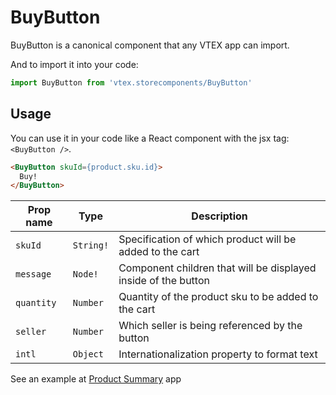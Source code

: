 # BuyButton
BuyButton is a canonical component that any VTEX app can import.

And to import it into your code: 
```js
import BuyButton from 'vtex.storecomponents/BuyButton'
```

## Usage
You can use it in your code like a React component with the jsx tag: `<BuyButton />`. 
```html
<BuyButton skuId={product.sku.id}> 
  Buy!
</BuyButton>
```

| Prop name          | Type       | Description                                                                 |
| ------------------ | ---------- | --------------------------------------------------------------------------- |
| `skuId`            | `String!`  | Specification of which product will be added to the cart                    |
| `message`          | `Node!`    | Component children that will be displayed inside of the button              |
| `quantity`         | `Number`   | Quantity of the product sku to be added to the cart                         |
| `seller`           | `Number`   | Which seller is being referenced by the button                              |
| `intl`             | `Object`   | Internationalization property to format text                                |

See an example at [Product Summary](https://github.com/vtex-apps/product-summary/blob/master/react/ProductSummary.js#L104) app

